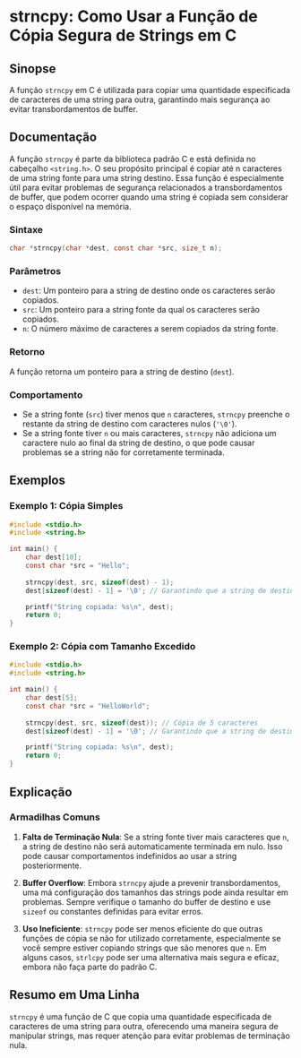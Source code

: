 <!--
Meta Description: # strncpy: Como Usar a Função de Cópia Segura de Strings em C ## Sinopse A função `strncpy` em C é utilizada para copiar uma quantidade especificada d...
Meta Keywords: string, dest, uma, strncpy, caracteres
-->

# strncpy: Como Usar a Função de Cópia Segura de Strings em C

## Sinopse
A função `strncpy` em C é utilizada para copiar uma quantidade especificada de caracteres de uma string para outra, garantindo mais segurança ao evitar transbordamentos de buffer.

## Documentação
A função `strncpy` é parte da biblioteca padrão C e está definida no cabeçalho `<string.h>`. O seu propósito principal é copiar até n caracteres de uma string fonte para uma string destino. Essa função é especialmente útil para evitar problemas de segurança relacionados a transbordamentos de buffer, que podem ocorrer quando uma string é copiada sem considerar o espaço disponível na memória.

### Sintaxe
```c
char *strncpy(char *dest, const char *src, size_t n);
```

### Parâmetros
- `dest`: Um ponteiro para a string de destino onde os caracteres serão copiados.
- `src`: Um ponteiro para a string fonte da qual os caracteres serão copiados.
- `n`: O número máximo de caracteres a serem copiados da string fonte.

### Retorno
A função retorna um ponteiro para a string de destino (`dest`).

### Comportamento
- Se a string fonte (`src`) tiver menos que `n` caracteres, `strncpy` preenche o restante da string de destino com caracteres nulos (`'\0'`).
- Se a string fonte tiver `n` ou mais caracteres, `strncpy` não adiciona um caractere nulo ao final da string de destino, o que pode causar problemas se a string não for corretamente terminada.

## Exemplos
### Exemplo 1: Cópia Simples
```c
#include <stdio.h>
#include <string.h>

int main() {
    char dest[10];
    const char *src = "Hello";
    
    strncpy(dest, src, sizeof(dest) - 1);
    dest[sizeof(dest) - 1] = '\0'; // Garantindo que a string de destino seja terminada em nulo

    printf("String copiada: %s\n", dest);
    return 0;
}
```

### Exemplo 2: Cópia com Tamanho Excedido
```c
#include <stdio.h>
#include <string.h>

int main() {
    char dest[5];
    const char *src = "HelloWorld";
    
    strncpy(dest, src, sizeof(dest)); // Cópia de 5 caracteres
    dest[sizeof(dest) - 1] = '\0'; // Garantindo que a string de destino seja terminada em nulo

    printf("String copiada: %s\n", dest);
    return 0;
}
```

## Explicação
### Armadilhas Comuns
1. **Falta de Terminação Nula**: Se a string fonte tiver mais caracteres que `n`, a string de destino não será automaticamente terminada em nulo. Isso pode causar comportamentos indefinidos ao usar a string posteriormente.
   
2. **Buffer Overflow**: Embora `strncpy` ajude a prevenir transbordamentos, uma má configuração dos tamanhos das strings pode ainda resultar em problemas. Sempre verifique o tamanho do buffer de destino e use `sizeof` ou constantes definidas para evitar erros.

3. **Uso Ineficiente**: `strncpy` pode ser menos eficiente do que outras funções de cópia se não for utilizado corretamente, especialmente se você sempre estiver copiando strings que são menores que `n`. Em alguns casos, `strlcpy` pode ser uma alternativa mais segura e eficaz, embora não faça parte do padrão C.

## Resumo em Uma Linha
`strncpy` é uma função de C que copia uma quantidade especificada de caracteres de uma string para outra, oferecendo uma maneira segura de manipular strings, mas requer atenção para evitar problemas de terminação nula.